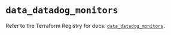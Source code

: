 # `data_datadog_monitors`

Refer to the Terraform Registry for docs: [`data_datadog_monitors`](https://registry.terraform.io/providers/datadog/datadog/3.62.0/docs/data-sources/monitors).
